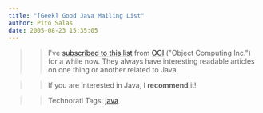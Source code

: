 ```yaml
---
title: "[Geek] Good Java Mailing List"
author: Pito Salas
date: 2005-08-23 15:35:05
---
```


>>

>> I've [subscribed to this list](<http://www.ociweb.com/jnb/index.html>) from
[OCI](<http://www.ociweb.com/>) ("Object Computing Inc.") for a while now.
They always have interesting readable articles on one thing or another related
to Java.

>>

>> If you are interested in Java, I **recommend** it!

>>

>> Technorati Tags: [java](<http://technorati.com/tag/java>)


